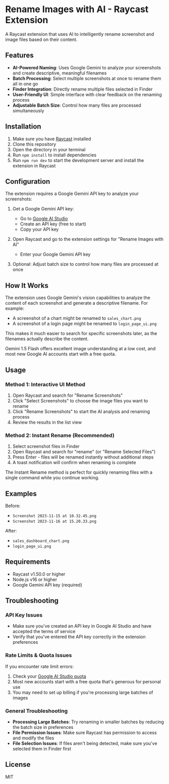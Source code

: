 # Rename Images with AI - Raycast Extension

A Raycast extension that uses AI to intelligently rename screenshot and image files based on their content.

## Features

- **AI-Powered Naming**: Uses Google Gemini to analyze your screenshots and create descriptive, meaningful filenames
- **Batch Processing**: Select multiple screenshots at once to rename them all in one go
- **Finder Integration**: Directly rename multiple files selected in Finder
- **User-Friendly UI**: Simple interface with clear feedback on the renaming process
- **Adjustable Batch Size**: Control how many files are processed simultaneously

## Installation

1. Make sure you have [Raycast](https://raycast.com/) installed
2. Clone this repository
3. Open the directory in your terminal
4. Run `npm install` to install dependencies
5. Run `npm run dev` to start the development server and install the extension in Raycast

## Configuration

The extension requires a Google Gemini API key to analyze your screenshots:

1. Get a Google Gemini API key:

   - Go to [Google AI Studio](https://makersuite.google.com/app/apikey)
   - Create an API key (free to start)
   - Copy your API key

2. Open Raycast and go to the extension settings for "Rename Images with AI"

   - Enter your Google Gemini API key

3. Optional: Adjust batch size to control how many files are processed at once

## How It Works

The extension uses Google Gemini's vision capabilities to analyze the content of each screenshot and generate a descriptive filename. For example:

- A screenshot of a chart might be renamed to `sales_chart.png`
- A screenshot of a login page might be renamed to `login_page_ui.png`

This makes it much easier to search for specific screenshots later, as the filenames actually describe the content.

Gemini 1.5 Flash offers excellent image understanding at a low cost, and most new Google AI accounts start with a free quota.

## Usage

### Method 1: Interactive UI Method

1. Open Raycast and search for "Rename Screenshots"
2. Click "Select Screenshots" to choose the image files you want to rename
3. Click "Rename Screenshots" to start the AI analysis and renaming process
4. Review the results in the list view

### Method 2: Instant Rename (Recommended)

1. Select screenshot files in Finder
2. Open Raycast and search for "rename" (or "Rename Selected Files")
3. Press Enter - files will be renamed instantly without additional steps
4. A toast notification will confirm when renaming is complete

The Instant Rename method is perfect for quickly renaming files with a single command while you continue working.

## Examples

Before:

- `Screenshot 2023-11-15 at 10.32.45.png`
- `Screenshot 2023-11-16 at 15.20.33.png`

After:

- `sales_dashboard_chart.png`
- `login_page_ui.png`

## Requirements

- Raycast v1.50.0 or higher
- Node.js v16 or higher
- Google Gemini API key (required)

## Troubleshooting

### API Key Issues

- Make sure you've created an API key in Google AI Studio and have accepted the terms of service
- Verify that you've entered the API key correctly in the extension preferences

### Rate Limits & Quota Issues

If you encounter rate limit errors:

1. Check your [Google AI Studio quota](https://makersuite.google.com/app/apikey)
2. Most new accounts start with a free quota that's generous for personal use
3. You may need to set up billing if you're processing large batches of images

### General Troubleshooting

- **Processing Large Batches**: Try renaming in smaller batches by reducing the batch size in preferences
- **File Permission Issues**: Make sure Raycast has permission to access and modify the files
- **File Selection Issues**: If files aren't being detected, make sure you've selected them in Finder first

## License

MIT
